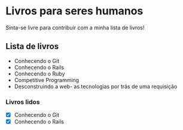 # Livros para seres humanos

Sinta-se livre para contribuir com a minha lista de livros!

## Lista de livros

* Conhecendo o Git
* Conhecendo o Rails
* Conhecendo o Ruby
* Competitive Programming
* Desconstruindo a web- as tecnologias por trás de uma requisição

### Livros lidos

- [x] Conhecendo o Git
- [x] Conhecendo o Rails
